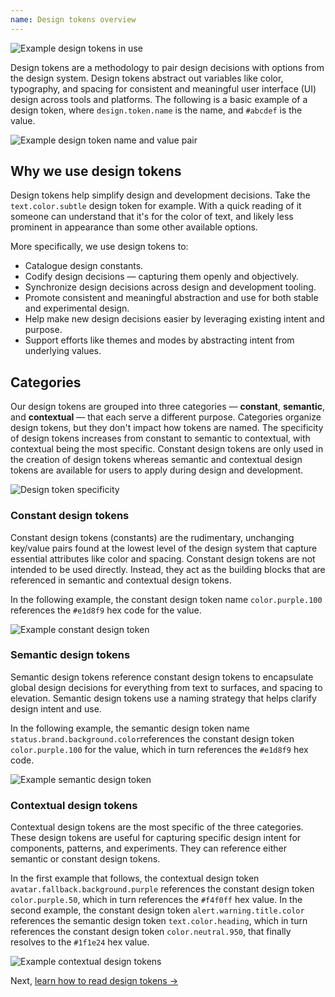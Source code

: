 ```yaml
---
name: Design tokens overview
---
```


<img class="gl-display-block gl-mx-auto gl-my-7" src="/img/design-tokens.svg" alt="Example design tokens in use" />

Design tokens are a methodology to pair design decisions with options from the design system. Design tokens abstract out variables like color, typography, and spacing for consistent and meaningful user interface (UI) design across tools and platforms. The following is a basic example of a design token, where `design.token.name` is the name, and `#abcdef` is the value.

<img class="gl-display-block gl-mx-auto gl-my-7" src="/img/design-tokens-name-value.svg" alt="Example design token name and value pair" />

## Why we use design tokens

Design tokens help simplify design and development decisions. Take the `text.color.subtle` design token for example. With a quick reading of it someone can understand that it's for the color of text, and likely less prominent in appearance than some other available options.

More specifically, we use design tokens to:

- Catalogue design constants.
- Codify design decisions — capturing them openly and objectively.
- Synchronize design decisions across design and development tooling.
- Promote consistent and meaningful abstraction and use for both stable and experimental design.
- Help make new design decisions easier by leveraging existing intent and purpose.
- Support efforts like themes and modes by abstracting intent from underlying values.

## Categories

Our design tokens are grouped into three categories — **constant**, **semantic**, and **contextual** — that each serve a different purpose. Categories organize design tokens, but they don't impact how tokens are named. The specificity of design tokens increases from constant to semantic to contextual, with contextual being the most specific. Constant design tokens are only used in the creation of design tokens whereas semantic and contextual design tokens are available for users to apply during design and development.

<img class="gl-display-block gl-mx-auto gl-my-7" src="/img/design-tokens-specificity.svg" alt="Design token specificity" />

### Constant design tokens

Constant design tokens (constants) are the rudimentary, unchanging key/value pairs found at the lowest level of the design system that capture essential attributes like color and spacing. Constant design tokens are not intended to be used directly. Instead, they act as the building blocks that are referenced in semantic and contextual design tokens.

In the following example, the constant design token name `color.purple.100` references the `#e1d8f9` hex code for the value.

<img class="gl-display-block gl-mx-auto gl-my-7" src="/img/design-tokens-constant.svg" alt="Example constant design token" />

### Semantic design tokens

Semantic design tokens reference constant design tokens to encapsulate global design decisions for everything from text to surfaces, and spacing to elevation. Semantic design tokens use a naming strategy that helps clarify design intent and use.

In the following example, the semantic design token name `status.brand.background.color`references the constant design token `color.purple.100` for the value, which in turn references the `#e1d8f9` hex code.

<img class="gl-display-block gl-mx-auto gl-my-7" src="/img/design-tokens-semantic.svg" alt="Example semantic design token" />

### Contextual design tokens

Contextual design tokens are the most specific of the three categories. These design tokens are useful for capturing specific design intent for components, patterns, and experiments. They can reference either semantic or constant design tokens.

In the first example that follows, the contextual design token `avatar.fallback.background.purple` references the constant design token `color.purple.50`, which in turn references the `#f4f0ff` hex value. In the second example, the constant design token `alert.warning.title.color` references the semantic design token `text.color.heading`, which in turn references the constant design token `color.neutral.950`, that finally resolves to the `#1f1e24` hex value.

<img class="gl-display-block gl-mx-auto gl-my-7" src="/img/design-tokens-contextual.svg" alt="Example contextual design tokens " />

Next, [learn how to read design tokens →](/product-foundations/design-tokens-reading)
